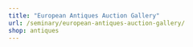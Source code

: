 ```yaml
---
title: "European Antiques Auction Gallery"
url: /seminary/european-antiques-auction-gallery/
shop: antiques
---
```

